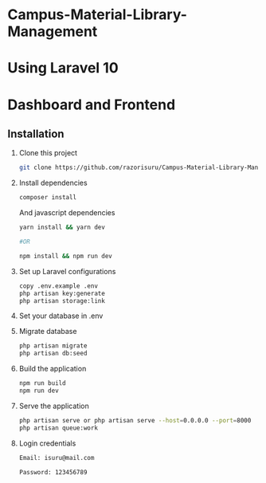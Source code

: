 # Campus-Material-Library-Management

# Using Laravel 10

# Dashboard and Frontend

## Installation

1. Clone this project
    ```bash
    git clone https://github.com/razorisuru/Campus-Material-Library-Management-System
    ```
2. Install dependencies

    ```bash
    composer install
    ```

    And javascript dependencies

    ```bash
    yarn install && yarn dev

    #OR

    npm install && npm run dev
    ```

3. Set up Laravel configurations

    ```bash
    copy .env.example .env
    php artisan key:generate
    php artisan storage:link
    ```

4. Set your database in .env

5. Migrate database

    ```bash
    php artisan migrate
    php artisan db:seed
    ```

6. Build the application

    ```bash
    npm run build
    npm run dev
    ```

7. Serve the application

    ```bash
    php artisan serve or php artisan serve --host=0.0.0.0 --port=8000
    php artisan queue:work
    ```

8. Login credentials

    ````bash
    Email: isuru@mail.com

    Password: 123456789
    ````
